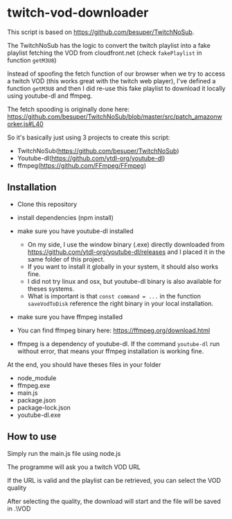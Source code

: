 # twitch-vod-downloader
This script is based on https://github.com/besuper/TwitchNoSub.

  The TwitchNoSub has the logic to convert the twitch playlist into a fake playlist fetching the VOD from cloudfront.net (check `fakePlaylist` in function `getM3U8`)
  
Instead of spoofing the fetch function of our browser when we try to access a twitch VOD (this works great with the twitch web player), I've defined a function `getM3U8` and then I did re-use this fake playlist to download it locally using youtube-dl and ffmpeg.

  The fetch spooding is originally done here: https://github.com/besuper/TwitchNoSub/blob/master/src/patch_amazonworker.js#L40
  

So it's basically just using 3 projects to create this script: 

- TwitchNoSub(https://github.com/besuper/TwitchNoSub)
- Youtube-dl(https://github.com/ytdl-org/youtube-dl)
- ffmpeg(https://github.com/FFmpeg/FFmpeg)

## Installation
- Clone this repository
- install dependencies (npm install)
- make sure you have youtube-dl installed
  - On my side, I use the window binary (.exe) directly downloaded from https://github.com/ytdl-org/youtube-dl/releases and I placed it in the same folder of this project.
  - If you want to install it globally in your system, it should also works fine.
  - I did not try linux and osx, but youtube-dl binary is also available for theses systems.
  - What is important is that `const command = ...` in the function `saveVodToDisk` reference the right binary in your local installation.

-  make sure you have ffmpeg installed
  -  You can find ffmpeg binary here: https://ffmpeg.org/download.html
  -  ffmpeg is a dependency of youtube-dl. If the command `youtube-dl` run without error, that means your ffmpeg installation is working fine.

At the end, you should have theses files in your folder
- node_module
- ffmpeg.exe
- main.js
- package.json
- package-lock.json
- youtube-dl.exe

## How to use
Simply run the main.js file using node.js

The programme will ask you a twitch VOD URL

If the URL is valid and the playlist can be retrieved, you can select the VOD quality

After selecting the quality, the download will start and the file will be saved in .\VOD
